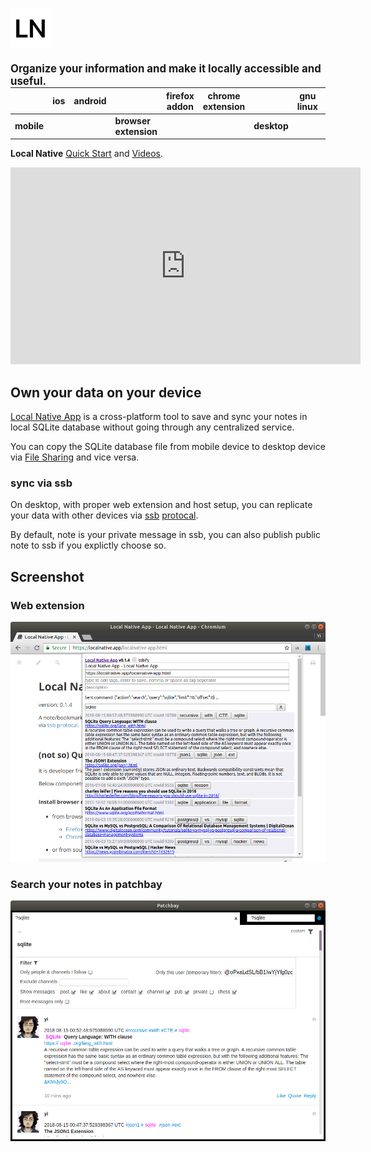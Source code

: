 ![Local Native](img/icon_64x64.png) <b style="margin-top: 20px;font-size:120%; float: right">Organize your information and make it locally accessible and useful.</b>
<script defer src="https://use.fontawesome.com/releases/v5.6.3/js/all.js" integrity="sha384-EIHISlAOj4zgYieurP0SdoiBYfGJKkgWedPHH4jCzpCXLmzVsw1ouK59MuUtP4a1" crossorigin="anonymous"></script>

|            | ios | android | | firefox<br>addon | chrome<br>extension | | gnu<br>linux | mac | 
|------------|-----|---------|-|----------------- |---------------------|-|--------------|-----|
| <b>mobile</b> | [<i class="fab fa-apple fa-3x"></i>](https://itunes.apple.com/us/app/local-native/id1443968309) | [<i class="fab fa-android fa-3x"></i>](https://play.google.com/store/apps/details?id=app.localnative) | <b>browser extension</b> | [<i class="fab fa-firefox fa-3x"></i>](https://addons.mozilla.org/en-US/firefox/addon/localnative/) | [<i class="fab fa-chrome fa-3x"></i>](https://chrome.google.com/webstore/detail/local-native/oclkmkeameccmgnajgogjlhdjeaconnb) | <b>desktop</b> | [<i class="fab fa-linux fa-3x"></i>](https://gitlab.com/yiwang/localnative-release/tree/master/v0.3.5/gnu-linux) | [<i class="fab fa-app-store fa-3x"></i>](https://gitlab.com/yiwang/localnative-release/tree/master/v0.3.5/mac) |


<b>Local Native</b> [Quick Start](quick-start.md) and [Videos](videos.md).
<iframe width="560" height="315" src="https://www.youtube-nocookie.com/embed/3dhB5gTtXNM" frameborder="0" allow="accelerometer; autoplay; encrypted-media; gyroscope; picture-in-picture" allowfullscreen></iframe>

## Own your data on your device
[Local Native App](https://localnative.app) is a cross-platform tool to save and sync your notes in local SQLite database without going through any centralized service.

You can copy the SQLite database file from mobile device to desktop device via [File Sharing](https://support.apple.com/en-us/HT201301) and vice versa.

### sync via ssb
On desktop, with proper web extension and host setup, you can replicate your data with other devices via [ssb](https://www.scuttlebutt.nz) [protocal](https://ssbc.github.io/scuttlebutt-protocol-guide/).

By default, note is your private message in ssb, you can also publish public note to ssb if you explictly choose so.

## Screenshot
### Web extension
![Local Native web extension popup screenshot](./img/localnative-web-ext-popup.png)

### Search your notes in patchbay
![Local Native patchbay screenshot](./img/localnative-ssb-patchbay.png)


